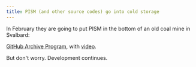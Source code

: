 ```yaml
---
title: PISM (and other source codes) go into cold storage
---
```


In February they are going to put PISM in the bottom of an old coal mine
in Svalbard:

[GitHub Archive Program](https://archiveprogram.github.com/),
with [video](https://www.youtube.com/watch?v=fzI9FNjXQ0o).

But don't worry. Development continues.

